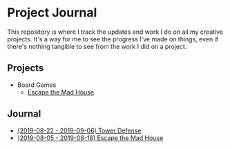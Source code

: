 # Project Journal

This repository is where I track the updates and work I do on all my creative projects. It's a way
for me to see the progress I've made on things, even if there's nothing tangible to see from the
work I did on a project.

## Projects

- Board Games
  - [Escape the Mad House](projects/escape-the-mad-house.md)

## Journal

- [(2019-08-22 - 2019-09-06) Tower Defense](projects/tower-defense.md#current)
- [(2019-08-05 - 2019-08-18) Escape the Mad House](projects/escape-the-mad-house.md#2019-08-05---2019-08-18)
